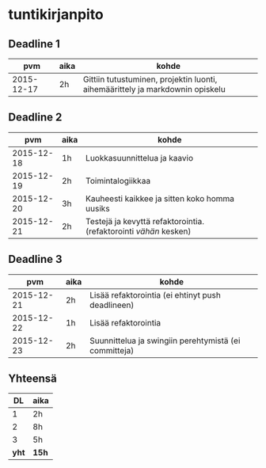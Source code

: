 # tuntikirjanpito

## Deadline 1

pvm        | aika | kohde |
-----------|------|-------|
2015-12-17 | 2h   | Gittiin tutustuminen, projektin luonti, aihemäärittely ja markdownin opiskelu |

## Deadline 2

pvm        | aika | kohde |
-----------|------|-------|
2015-12-18 | 1h   | Luokkasuunnittelua ja kaavio |
2015-12-19 | 2h   | Toimintalogiikkaa |
2015-12-20 | 3h   | Kauheesti kaikkee ja sitten koko homma uusiks |
2015-12-21 | 2h   | Testejä ja kevyttä refaktorointia. (refaktorointi *vähän* kesken) |

## Deadline 3
pvm        | aika | kohde |
-----------|------|-------|
2015-12-21 | 2h   | Lisää refaktorointia (ei ehtinyt push deadlineen) |
2015-12-22 | 1h   | Lisää refaktorointia |
2015-12-23 | 2h   | Suunnittelua ja swingiin perehtymistä (ei committeja) |

## Yhteensä

DL      | aika    |
--------|---------|
1       | 2h      |
2       | 8h      |
3       | 5h      |
**yht** | **15h** |
